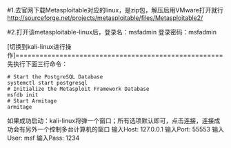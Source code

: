 #1.去官网下载Metasploitable对应的linux，是zip包，解压后用VMware打开就行
http://sourceforge.net/projects/metasploitable/files/Metasploitable2/

#2.打开该metasploitable-linux后，登录名：msfadmin 登录密码：msfadmin


[切换到kali-linux进行操作]====================================================
先执行下面三行命令：
```shell script
# Start the PostgreSQL Database
systemctl start postgresql
# Initialize the Metasploit Framework Database 
msfdb init
# Start Armitage
armitage
```

如果成功启动：kali-linux将弹一个窗口；所有选项默认即可，点击连接，连接成功会有另外一个控制多台计算机的窗口
输入Host: 127.0.0.1
输入Port: 55553
输入User: msf
输入Pass: 1234

